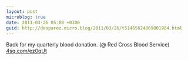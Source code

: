 ```yaml
---
layout: post
microblog: true
date: 2011-03-26 05:08 +0300
guid: http://desparoz.micro.blog/2011/03/26/t51465624869801984.html
---
```

Back for my quarterly blood donation. (@ Red Cross Blood Service) [4sq.com/ez0qUt](http://4sq.com/ez0qUt)
